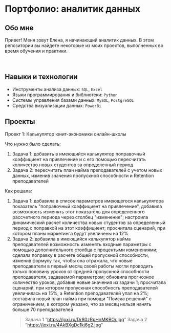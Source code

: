 # Портфолио: аналитик данных

## Обо мне

Привет! Меня зовут Елена, я начинающий аналитик данных. В этом репозитории вы найдете некоторые из моих проектов, выполненных во время обучения и практики.

<br>

## Навыки и технологии
- Инструменты анализа данных: ``SQL``, ``Excel``
- Языки программирования и библиотеки: ``Python``
- Системы управления базами данных: ``MySQL``, ``PostgreSQL``
- Средства визуализации данных: ``PowerBi``



## Проекты
<p> Проект 1: Калькулятор юнит-экономики онлайн-школы</p>
<p> Что нужно было сделать:<p>
<ol>
 <li>Задача 1: добавить в имеющийся калькулятор поправочный коэффициент на привлечение и с его помощью пересчитать количество новых студентов за определенный период</li>
 <li>Задача 2: пересчитать план найма преподавателей с учетом новых данных, изменив значения пропускной способности и Retention преподавателей</li>
</ol>

<p>Как решала:<p>
<ol>
 <li>Задача 1: добавила в список параметров имеющегося калькулятора показатель "поправочный коэффициент на привлечение", добавила возможность изменять этот показатель для определенного рассчетного периода через столбец "изменение"; настроила динамический расчет количества новых студентов за определенный период с поправкой на этот коэффициент; просчитала сценарий, при котором планы маркетинга будут увеличены на 12%</li>
 <li>Задача 2: добавила в имеющийся калькулятор найма преподавателей возможность изменять входные параметры с помощью дополнительного столбца с процентыми изменениями; сделала поправку в расчете общей пропускной способности, изменив формулу так, чтобы она отражала, что новые преподаватели в первый месяц своей работы могли проводить только половину уроков от средней пропускной способности преподавателя, задаваемой параметром; обновила прогнозное количество уроков, добавив новые значения из задачи 1; просчитала сценарий, при котором пропускная способность преподавателей увеличилась на 15%, а Retention преподавателей упал на 2%; составила новый план найма при помощи "Поиска решений" с ограничением, в котором указано, что за месяц нельзя нанять больше 70 преподавателей</li>
 
> Задача 1 "https://joxi.ru/Dr80zRpHnMKBOr.jpg"
> Задача 2 "https://joxi.ru/4AkBXgDc1kj6g2.jpg"
 
